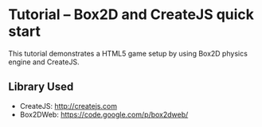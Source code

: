 # Tutorial – Box2D and CreateJS quick start


This tutorial demonstrates a HTML5 game setup by using Box2D physics engine and CreateJS.

## Library Used

- CreateJS: http://createjs.com
- Box2DWeb: https://code.google.com/p/box2dweb/
